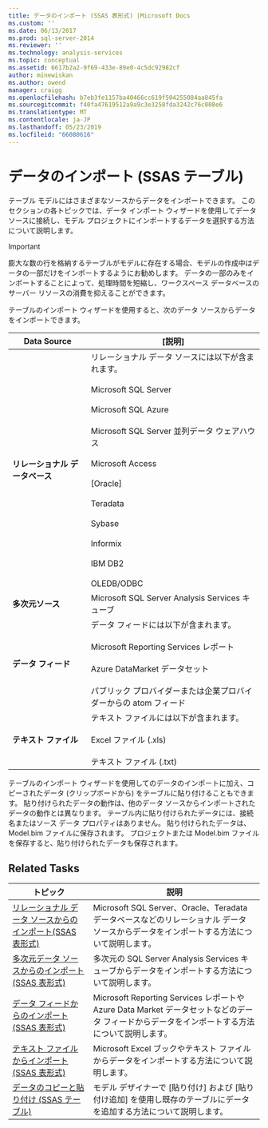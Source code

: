 ```yaml
---
title: データのインポート (SSAS 表形式) |Microsoft Docs
ms.custom: ''
ms.date: 06/13/2017
ms.prod: sql-server-2014
ms.reviewer: ''
ms.technology: analysis-services
ms.topic: conceptual
ms.assetid: 6617b2a2-9f69-433e-89e0-4c5dc92982cf
author: minewiskan
ms.author: owend
manager: craigg
ms.openlocfilehash: b7eb3fe1157ba40466cc619f504255084aa845fa
ms.sourcegitcommit: f40fa47619512a9a9c3e3258fda3242c76c008e6
ms.translationtype: MT
ms.contentlocale: ja-JP
ms.lasthandoff: 05/23/2019
ms.locfileid: "66080616"
---
```

# <a name="import-data-ssas-tabular"></a>データのインポート (SSAS テーブル)
  テーブル モデルにはさまざまなソースからデータをインポートできます。 このセクションの各トピックでは、データ インポート ウィザードを使用してデータ ソースに接続し、モデル プロジェクトにインポートするデータを選択する方法について説明します。  
  
> [!IMPORTANT]  
>  膨大な数の行を格納するテーブルがモデルに存在する場合、モデルの作成中はデータの一部だけをインポートするようにお勧めします。 データの一部のみをインポートすることによって、処理時間を短縮し、ワークスペース データベースのサーバー リソースの消費を抑えることができます。  
  
 テーブルのインポート ウィザードを使用すると、次のデータ ソースからデータをインポートできます。  
  
|**Data Source**|**[説明]**|  
|---------------------|---------------------|  
|**リレーショナル データベース**|リレーショナル データ ソースには以下が含まれます。<br /><br /> Microsoft SQL Server<br /><br /> Microsoft SQL Azure<br /><br /> Microsoft SQL Server 並列データ ウェアハウス<br /><br /> Microsoft Access<br /><br /> [Oracle]<br /><br /> Teradata<br /><br /> Sybase<br /><br /> Informix<br /><br /> IBM DB2<br /><br /> OLEDB/ODBC|  
|**多次元ソース**|Microsoft SQL Server Analysis Services キューブ|  
|**データ フィード**|データ フィードには以下が含まれます。<br /><br /> Microsoft Reporting Services レポート<br /><br /> Azure DataMarket データセット<br /><br /> パブリック プロバイダーまたは企業プロバイダーからの atom フィード|  
|**テキスト ファイル**|テキスト ファイルには以下が含まれます。<br /><br /> Excel ファイル (.xls)<br /><br /> テキスト ファイル (.txt)|  
  
 テーブルのインポート ウィザードを使用してのデータのインポートに加え、コピーされたデータ (クリップボードから) をテーブルに貼り付けることもできます。 貼り付けられたデータの動作は、他のデータ ソースからインポートされたデータの動作とは異なります。 テーブル内に貼り付けられたデータには、接続名またはソース データ プロパティはありません。 貼り付けられたデータは、Model.bim ファイルに保存されます。 プロジェクトまたは Model.bim ファイルを保存すると、貼り付けられたデータも保存されます。  
  
## <a name="related-tasks"></a>Related Tasks  
  
|トピック|説明|  
|-----------|-----------------|  
|[リレーショナル データ ソースからのインポート&#40;SSAS 表形式&#41;](import-from-a-relational-data-source-ssas-tabular.md)|Microsoft SQL Server、Oracle、Teradata データベースなどのリレーショナル データ ソースからデータをインポートする方法について説明します。|  
|[多次元データ ソースからのインポート&#40;SSAS 表形式&#41;](import-from-a-multidimensional-data-source-ssas-tabular.md)|多次元の SQL Server Analysis Services キューブからデータをインポートする方法について説明します。|  
|[データ フィードからのインポート&#40;SSAS 表形式&#41;](import-from-a-data-feed-ssas-tabular.md)|Microsoft Reporting Services レポートや Azure Data Market データセットなどのデータ フィードからデータをインポートする方法について説明します。|  
|[テキスト ファイルからインポート&#40;SSAS 表形式&#41;](import-from-a-text-file-ssas-tabular.md)|Microsoft Excel ブックやテキスト ファイルからデータをインポートする方法について説明します。|  
|[データのコピーと貼り付け &#40;SSAS テーブル&#41;](copy-and-paste-data-ssas-tabular.md)|モデル デザイナーで [貼り付け] および [貼り付け追加] を使用し既存のテーブルにデータを追加する方法について説明します。|  
  
  
